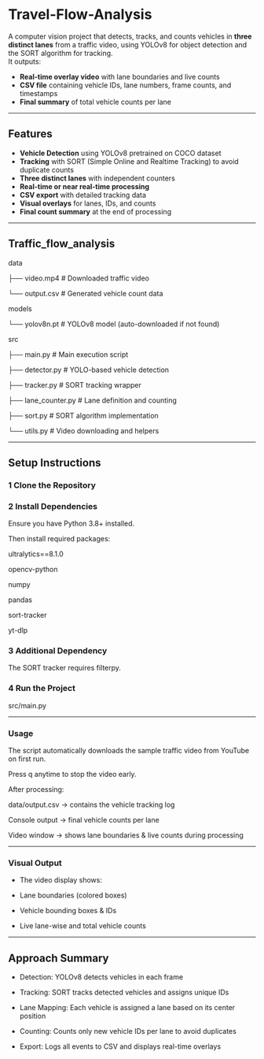# Travel-Flow-Analysis

A computer vision project that detects, tracks, and counts vehicles in **three distinct lanes** from a traffic video, using YOLOv8 for object detection and the SORT algorithm for tracking.  
It outputs:
- **Real-time overlay video** with lane boundaries and live counts  
- **CSV file** containing vehicle IDs, lane numbers, frame counts, and timestamps  
- **Final summary** of total vehicle counts per lane  

---

##  Features
- **Vehicle Detection** using YOLOv8 pretrained on COCO dataset
- **Tracking** with SORT (Simple Online and Realtime Tracking) to avoid duplicate counts
- **Three distinct lanes** with independent counters
- **Real-time or near real-time processing**
- **CSV export** with detailed tracking data
- **Visual overlays** for lanes, IDs, and counts
- **Final count summary** at the end of processing

---

## Traffic_flow_analysis

data

├── video.mp4   # Downloaded traffic video

└── output.csv   # Generated vehicle count data

models

└── yolov8n.pt   # YOLOv8 model (auto-downloaded if not found)

src

├── main.py   # Main execution script

├── detector.py   # YOLO-based vehicle detection

├── tracker.py   # SORT tracking wrapper

├── lane_counter.py   # Lane definition and counting

├── sort.py   # SORT algorithm implementation

└── utils.py   # Video downloading and helpers

---

##  Setup Instructions

### 1️ Clone the Repository

### 2️ Install Dependencies

Ensure you have Python 3.8+ installed.

Then install required packages:

ultralytics==8.1.0

opencv-python

numpy

pandas

sort-tracker

yt-dlp

### 3️ Additional Dependency
The SORT tracker requires filterpy.

### 4️ Run the Project
src/main.py

---

###  Usage

The script automatically downloads the sample traffic video from YouTube on first run.

Press q anytime to stop the video early.

After processing:

data/output.csv → contains the vehicle tracking log

Console output → final vehicle counts per lane

Video window → shows lane boundaries & live counts during processing

---

###  Visual Output

- The video display shows:

- Lane boundaries (colored boxes)

- Vehicle bounding boxes & IDs

- Live lane-wise and total vehicle counts

---

## Approach Summary

- Detection: YOLOv8 detects vehicles in each frame

- Tracking: SORT tracks detected vehicles and assigns unique IDs

- Lane Mapping: Each vehicle is assigned a lane based on its center position

- Counting: Counts only new vehicle IDs per lane to avoid duplicates

- Export: Logs all events to CSV and displays real-time overlays




